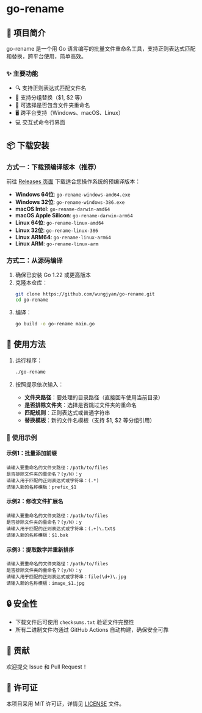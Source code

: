 # go-rename

## 📖 项目简介

go-rename 是一个用 Go 语言编写的批量文件重命名工具，支持正则表达式匹配和替换，跨平台使用，简单高效。

### ✨ 主要功能

- 🔍 支持正则表达式匹配文件名
- 🔄 支持分组替换（$1, $2 等）
- 📁 可选择是否包含文件夹重命名
- 🖥️ 跨平台支持（Windows、macOS、Linux）
- 💻 交互式命令行界面

## 📦 下载安装

### 方式一：下载预编译版本（推荐）

前往 [Releases 页面](https://github.com/wungjyan/go-rename/releases) 下载适合您操作系统的预编译版本：

- **Windows 64位**: `go-rename-windows-amd64.exe`
- **Windows 32位**: `go-rename-windows-386.exe`
- **macOS Intel**: `go-rename-darwin-amd64`
- **macOS Apple Silicon**: `go-rename-darwin-arm64`
- **Linux 64位**: `go-rename-linux-amd64`
- **Linux 32位**: `go-rename-linux-386`
- **Linux ARM64**: `go-rename-linux-arm64`
- **Linux ARM**: `go-rename-linux-arm`

### 方式二：从源码编译

1. 确保已安装 Go 1.22 或更高版本
2. 克隆本仓库：
   ```bash
   git clone https://github.com/wungjyan/go-rename.git
   cd go-rename
   ```
3. 编译：
   ```bash
   go build -o go-rename main.go
   ```

## 🚀 使用方法

1. 运行程序：
   ```bash
   ./go-rename
   ```

2. 按照提示依次输入：
   - **文件夹路径**：要处理的目录路径（直接回车使用当前目录）
   - **是否排除文件夹**：选择是否跳过文件夹的重命名
   - **匹配规则**：正则表达式或普通字符串
   - **替换模板**：新的文件名模板（支持 $1, $2 等分组引用）

### 📝 使用示例

#### 示例1：批量添加前缀
```
请输入要重命名的文件夹路径：/path/to/files
是否排除文件夹的重命名？(y/N)：y
请输入用于匹配的正则表达式或字符串：(.*)
请输入新的名称模板：prefix_$1
```

#### 示例2：修改文件扩展名
```
请输入要重命名的文件夹路径：/path/to/files
是否排除文件夹的重命名？(y/N)：y
请输入用于匹配的正则表达式或字符串：(.+)\.txt$
请输入新的名称模板：$1.bak
```

#### 示例3：提取数字并重新排序
```
请输入要重命名的文件夹路径：/path/to/files
是否排除文件夹的重命名？(y/N)：y
请输入用于匹配的正则表达式或字符串：file(\d+)\.jpg
请输入新的名称模板：image_$1.jpg
```

## 🔒 安全性

- 下载文件后可使用 `checksums.txt` 验证文件完整性
- 所有二进制文件均通过 GitHub Actions 自动构建，确保安全可靠

## 🤝 贡献

欢迎提交 Issue 和 Pull Request！

## 📄 许可证

本项目采用 MIT 许可证，详情见 [LICENSE](LICENSE) 文件。